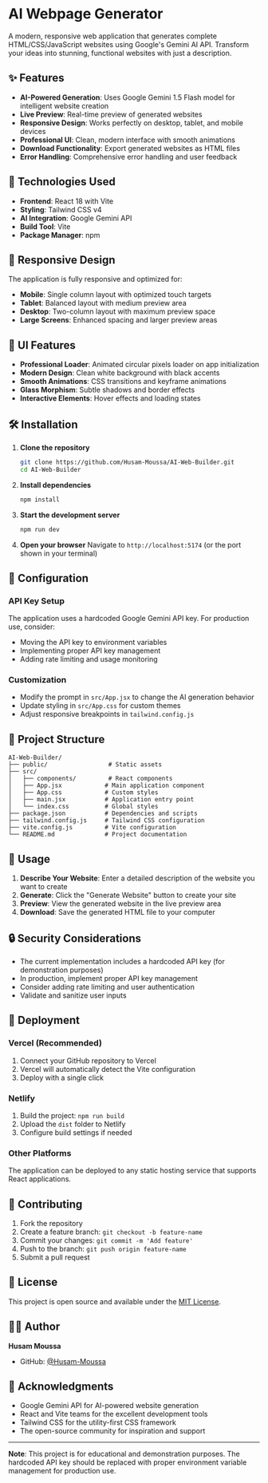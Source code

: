 # AI Webpage Generator

A modern, responsive web application that generates complete HTML/CSS/JavaScript websites using Google's Gemini AI API. Transform your ideas into stunning, functional websites with just a description.

## ✨ Features

- **AI-Powered Generation**: Uses Google Gemini 1.5 Flash model for intelligent website creation
- **Live Preview**: Real-time preview of generated websites
- **Responsive Design**: Works perfectly on desktop, tablet, and mobile devices
- **Professional UI**: Clean, modern interface with smooth animations
- **Download Functionality**: Export generated websites as HTML files
- **Error Handling**: Comprehensive error handling and user feedback

## 🚀 Technologies Used

- **Frontend**: React 18 with Vite
- **Styling**: Tailwind CSS v4
- **AI Integration**: Google Gemini API
- **Build Tool**: Vite
- **Package Manager**: npm

## 📱 Responsive Design

The application is fully responsive and optimized for:
- **Mobile**: Single column layout with optimized touch targets
- **Tablet**: Balanced layout with medium preview area
- **Desktop**: Two-column layout with maximum preview space
- **Large Screens**: Enhanced spacing and larger preview areas

## 🎨 UI Features

- **Professional Loader**: Animated circular pixels loader on app initialization
- **Modern Design**: Clean white background with black accents
- **Smooth Animations**: CSS transitions and keyframe animations
- **Glass Morphism**: Subtle shadows and border effects
- **Interactive Elements**: Hover effects and loading states

## 🛠️ Installation

1. **Clone the repository**
   ```bash
   git clone https://github.com/Husam-Moussa/AI-Web-Builder.git
   cd AI-Web-Builder
   ```

2. **Install dependencies**
   ```bash
   npm install
   ```

3. **Start the development server**
   ```bash
   npm run dev
   ```

4. **Open your browser**
   Navigate to `http://localhost:5174` (or the port shown in your terminal)

## 🔧 Configuration

### API Key Setup
The application uses a hardcoded Google Gemini API key. For production use, consider:
- Moving the API key to environment variables
- Implementing proper API key management
- Adding rate limiting and usage monitoring

### Customization
- Modify the prompt in `src/App.jsx` to change the AI generation behavior
- Update styling in `src/App.css` for custom themes
- Adjust responsive breakpoints in `tailwind.config.js`

## 📁 Project Structure

```
AI-Web-Builder/
├── public/                 # Static assets
├── src/
│   ├── components/         # React components
│   ├── App.jsx            # Main application component
│   ├── App.css            # Custom styles
│   ├── main.jsx           # Application entry point
│   └── index.css          # Global styles
├── package.json           # Dependencies and scripts
├── tailwind.config.js     # Tailwind CSS configuration
├── vite.config.js         # Vite configuration
└── README.md              # Project documentation
```

## 🎯 Usage

1. **Describe Your Website**: Enter a detailed description of the website you want to create
2. **Generate**: Click the "Generate Website" button to create your site
3. **Preview**: View the generated website in the live preview area
4. **Download**: Save the generated HTML file to your computer

## 🔒 Security Considerations

- The current implementation includes a hardcoded API key (for demonstration purposes)
- In production, implement proper API key management
- Consider adding rate limiting and user authentication
- Validate and sanitize user inputs

## 🚀 Deployment

### Vercel (Recommended)
1. Connect your GitHub repository to Vercel
2. Vercel will automatically detect the Vite configuration
3. Deploy with a single click

### Netlify
1. Build the project: `npm run build`
2. Upload the `dist` folder to Netlify
3. Configure build settings if needed

### Other Platforms
The application can be deployed to any static hosting service that supports React applications.

## 🤝 Contributing

1. Fork the repository
2. Create a feature branch: `git checkout -b feature-name`
3. Commit your changes: `git commit -m 'Add feature'`
4. Push to the branch: `git push origin feature-name`
5. Submit a pull request

## 📄 License

This project is open source and available under the [MIT License](LICENSE).

## 👨‍💻 Author

**Husam Moussa**
- GitHub: [@Husam-Moussa](https://github.com/Husam-Moussa)

## 🙏 Acknowledgments

- Google Gemini API for AI-powered website generation
- React and Vite teams for the excellent development tools
- Tailwind CSS for the utility-first CSS framework
- The open-source community for inspiration and support

---

**Note**: This project is for educational and demonstration purposes. The hardcoded API key should be replaced with proper environment variable management for production use.
